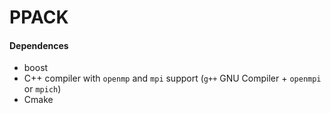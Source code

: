 # PPACK

#### Dependences
* boost
* C++ compiler with `openmp` and `mpi` support (`g++` GNU Compiler + `openmpi` or `mpich`)
* Cmake


